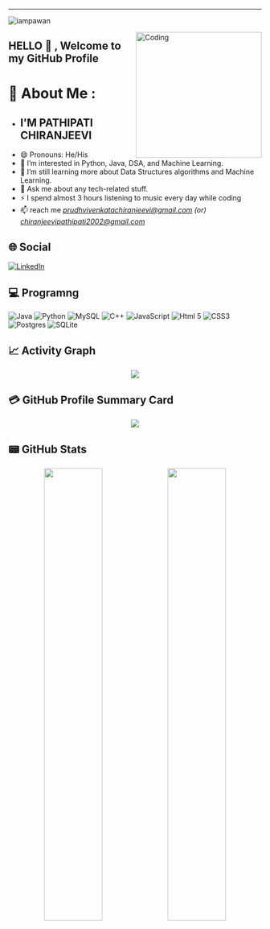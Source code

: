 
<hr />
<p align="left"> <img src="https://komarev.com/ghpvc/?username=Pchiranjeevi06&label=Views&color=blue&style=plastic&style=for-the-badge" alt="iampawan" /> </p>
<img align="right" alt="Coding" width="250" height="250" src="https://media.giphy.com/media/USV0ym3bVWQJJmNu3N/giphy.gif">

<h2 align="left"> 
  HELLO 👋 ,  Welcome to my GitHub Profile </h2>
  
# 💫 About Me :
-  ## I'M PATHIPATI CHIRANJEEVI
- 😄 Pronouns: He/His
- 👀 I’m interested in Python, Java, DSA, and Machine Learning.
- 🌱 I’m still learning more about Data Structures algorithms and Machine Learning.
- 💬 Ask me about any tech-related stuff.
- ⚡ I spend almost 3 hours listening to music every day while coding
- 📫 reach me *prudhvivenkatachiranjeevi@gmail.com (or) chiranjeevipathipati2002@gmail.com*


## 🌐 Social
[![LinkedIn](https://img.shields.io/badge/LinkedIn-0077B5?style=for-the-badge&logo=linkedin&logoColor=white)](https://www.linkedin.com/in/chiranjeevi2002)

## 💻 Programng
![Java](https://img.shields.io/badge/java-%23ED8B00.svg?style=for-the-badge&logo=java&logoColor=white) 
![Python](https://img.shields.io/badge/Python-3776AB?style=for-the-badge&logo=python&logoColor=white) 
![MySQL](https://img.shields.io/badge/mysql-%2300f.svg?style=for-the-badge&logo=mysql&logoColor=white) 
![C++](https://img.shields.io/badge/C%2B%2B-00599C?style=for-the-badge&logo=c%2B%2B&logoColor=white) 
![JavaScript](https://img.shields.io/badge/javascript-%23323330.svg?style=for-the-badge&logo=javascript&logoColor=%23F7DF1E) 
![Html 5](https://img.shields.io/badge/HTML5-E34F26?style=for-the-badge&logo=html5&logoColor=white) 
![CSS3](https://img.shields.io/badge/CSS3-1572B6?style=for-the-badge&logo=css3&logoColor=white) 
![Postgres](https://img.shields.io/badge/postgres-%23316192.svg?style=for-the-badge&logo=postgresql&logoColor=white) 
![SQLite](https://img.shields.io/badge/sqlite-%2307405e.svg?style=for-the-badge&logo=sqlite&logoColor=white) 

## 📈 Activity Graph
<p align="center">
	<img src="https://activity-graph.herokuapp.com/graph?username=Pchiranjeevi06&theme=minimal"/>
</p>

## 💳 GitHub Profile Summary Card
<p align="center">
  <img src="https://github-profile-summary-cards.vercel.app/api/cards/profile-details?username=Pchiranjeevi06&theme=vue"/>
</p>

## 📟 GitHub Stats
<p align="center">
	<img width="48%" src="https://github-readme-stats.vercel.app/api?username=Pchiranjeevi06&show_icons=true&theme=vue" />
	<img width="48%" src="https://github-readme-streak-stats.herokuapp.com/?user=Pchiranjeevi06&theme=vue" />
</p>


</div>

<!--
Pchiranjeevi06/Pchiranjeevi06 is a ✨ _special_ ✨ repository because its `README.md` (this file) appears on your GitHub profile.
You can click the Preview link to take a look at your changes.
--->
